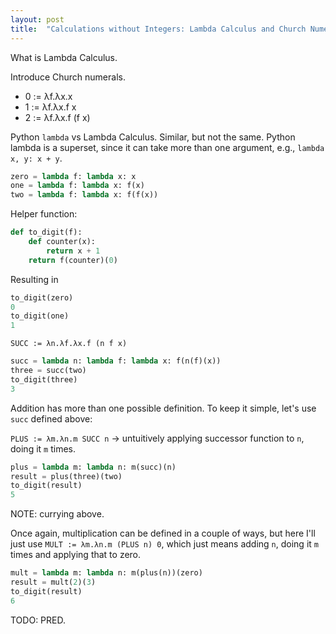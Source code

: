 ```yaml
---
layout: post
title:  "Calculations without Integers: Lambda Calculus and Church Numerals"
---
```


What is Lambda Calculus.

Introduce Church numerals.

- 0 := λf.λx.x
- 1 := λf.λx.f x
- 2 := λf.λx.f (f x)

Python `lambda` vs Lambda Calculus. Similar, but not the same. Python lambda is a superset, since it can take more than one argument, e.g., `lambda x, y: x + y`.

```python
zero = lambda f: lambda x: x
one = lambda f: lambda x: f(x)
two = lambda f: lambda x: f(f(x))
```

Helper function:

```python
def to_digit(f):
    def counter(x):
        return x + 1
    return f(counter)(0)
```

Resulting in
```python
to_digit(zero)
0
to_digit(one)
1
```

`SUCC := λn.λf.λx.f (n f x)`

```python
succ = lambda n: lambda f: lambda x: f(n(f)(x))
three = succ(two)
to_digit(three)
3
```

Addition has more than one possible definition. To keep it simple, let's use `succ` defined above:

`PLUS := λm.λn.m SUCC n` -> untuitively applying successor function to `n`, doing it `m` times. 

```python
plus = lambda m: lambda n: m(succ)(n)
result = plus(three)(two)
to_digit(result)
5
```

NOTE: currying above.

Once again, multiplication can be defined in a couple of ways, but here I'll just use `MULT := λm.λn.m (PLUS n) 0`, which just means adding `n`, doing it `m` times and applying that to zero.

```python
mult = lambda m: lambda n: m(plus(n))(zero)
result = mult(2)(3)
to_digit(result)
6
```

TODO: PRED.